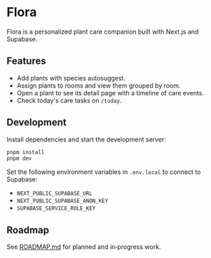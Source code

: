 # Flora

Flora is a personalized plant care companion built with Next.js and Supabase.

## Features

- Add plants with species autosuggest.
- Assign plants to rooms and view them grouped by room.
- Open a plant to see its detail page with a timeline of care events.
- Check today's care tasks on `/today`.

## Development

Install dependencies and start the development server:

```bash
pnpm install
pnpm dev
```

Set the following environment variables in `.env.local` to connect to Supabase:

- `NEXT_PUBLIC_SUPABASE_URL`
- `NEXT_PUBLIC_SUPABASE_ANON_KEY`
- `SUPABASE_SERVICE_ROLE_KEY`

## Roadmap

See [ROADMAP.md](ROADMAP.md) for planned and in‑progress work.
